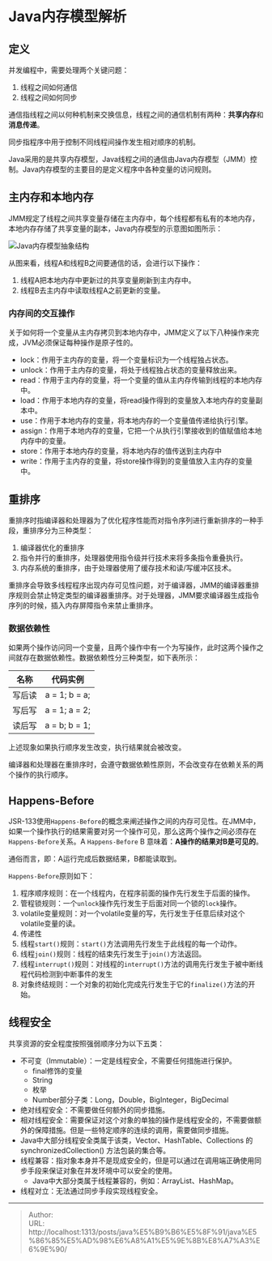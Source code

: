 # Java内存模型解析


## 定义

并发编程中，需要处理两个关键问题：

1. 线程之间如何通信
2. 线程之间如何同步



通信指线程之间以何种机制来交换信息，线程之间的通信机制有两种：**共享内存**和**消息传递**。

同步指程序中用于控制不同线程间操作发生相对顺序的机制。

Java采用的是共享内存模型，Java线程之间的通信由Java内存模型（JMM）控制。Java内存模型的主要目的是定义程序中各种变量的访问规则。



## 主内存和本地内存

JMM规定了线程之间共享变量存储在主内存中，每个线程都有私有的本地内存，本地内存存储了共享变量的副本，Java内存模型的示意图如图所示：

![Java内存模型抽象结构](https://blog-1251613845.cos.ap-shanghai.myqcloud.com/concurrency/JMM/IMG_0043.PNG)



从图来看，线程A和线程B之间要通信的话，会进行以下操作：

1. 线程A把本地内存中更新过的共享变量刷新到主内存中。
2. 线程B去主内存中读取线程A之前更新的变量。



### 内存间的交互操作

关于如何将一个变量从主内存拷贝到本地内存中，JMM定义了以下八种操作来完成，JVM必须保证每种操作是原子性的。

- lock：作用于主内存的变量，将一个变量标识为一个线程独占状态。
- unlock：作用于主内存的变量，将处于线程独占状态的变量释放出来。
- read：作用于主内存的变量，将一个变量的值从主内存传输到线程的本地内存中。
- load：作用于本地内存的变量，将read操作得到的变量放入本地内存的变量副本中。
- use：作用于本地内存的变量，将本地内存的一个变量值传递给执行引擎。
- assign：作用于本地内存的变量，它把一个从执行引擎接收到的值赋值给本地内存中的变量。
- store：作用于本地内存的变量，将本地内存的值传送到主内存中
- write：作用于主内存的变量，将store操作得到的变量值放入主内存的变量中。





## 重排序

重排序时指编译器和处理器为了优化程序性能而对指令序列进行重新排序的一种手段，重排序分为三种类型：

1. 编译器优化的重排序
2. 指令并行的重排序，处理器使用指令级并行技术来将多条指令重叠执行。
3. 内存系统的重排序，由于处理器使用了缓存技术和读/写缓冲区技术。

重排序会导致多线程程序出现内存可见性问题，对于编译器，JMM的编译器重排序规则会禁止特定类型的编译器重排序。对于处理器，JMM要求编译器生成指令序列的时候，插入内存屏障指令来禁止重排序。



### 数据依赖性

如果两个操作访问同一个变量，且两个操作中有一个为写操作，此时这两个操作之间就存在数据依赖性。数据依赖性分三种类型，如下表所示：

|  名称  |   代码实例    |
| :----: | :-----------: |
| 写后读 | a = 1; b = a; |
| 写后写 | a = 1; a = 2; |
| 读后写 | a = b; b = 1; |

上述现象如果执行顺序发生改变，执行结果就会被改变。

编译器和处理器在重排序时，会遵守数据依赖性原则，不会改变存在依赖关系的两个操作的执行顺序。



## Happens-Before

JSR-133使用`Happens-Before`的概念来阐述操作之间的内存可见性。在JMM中，如果一个操作执行的结果需要对另一个操作可见，那么这两个操作之间必须存在`Happens-Before`关系。A `Happens-Before` B 意味着：**A操作的结果对B是可见的**。

通俗而言，即：A运行完成后数据结果，B都能读取到。

`Happens-Before`原则如下：

1. 程序顺序规则：在一个线程内，在程序前面的操作先行发生于后面的操作。
2. 管程锁规则：一个`unlock`操作先行发生于后面对同一个锁的`lock`操作。
3. volatile变量规则：对一个volatile变量的写，先行发生于任意后续对这个volatile变量的读。
4. 传递性
5. 线程`start()`规则：`start()`方法调用先行发生于此线程的每一个动作。
6. 线程`join()`规则：线程的结束先行发生于`join()`方法返回。
7. 线程`interrupt()`规则：对线程的`interrupt()`方法的调用先行发生于被中断线程代码检测到中断事件的发生
8. 对象终结规则：一个对象的初始化完成先行发生于它的`finalize()`方法的开始。





## 线程安全

共享资源的安全程度按照强弱顺序分为以下五类：

- 不可变（Immutable）：一定是线程安全，不需要任何措施进行保护。
  - final修饰的变量
  - String
  - 枚举
  - Number部分子类：Long，Double，BigInteger，BigDecimal
- 绝对线程安全：不需要做任何额外的同步措施。
-  相对线程安全：需要保证对这个对象的单独的操作是线程安全的，不需要做额外的保障措施。但是一些特定顺序的连续的调用，需要做同步措施。
  - Java中大部分线程安全类属于该类，Vector、HashTable、Collections 的 synchronizedCollection() 方法包装的集合等。
- 线程兼容：指对象本身并不是现成安全的，但是可以通过在调用端正确使用同步手段来保证对象在并发环境中可以安全的使用。
  - Java中大部分类属于线程兼容的，例如：ArrayList、HashMap。
- 线程对立：无法通过同步手段实现线程安全。



---

> Author:   
> URL: http://localhost:1313/posts/java%E5%B9%B6%E5%8F%91/java%E5%86%85%E5%AD%98%E6%A8%A1%E5%9E%8B%E8%A7%A3%E6%9E%90/  

